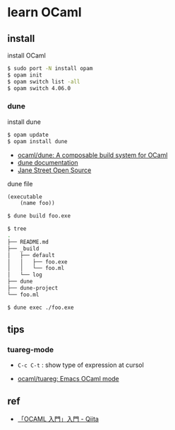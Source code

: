 # learn OCaml

## install

install OCaml

```sh
$ sudo port -N install opam
$ opam init
$ opam switch list -all
$ opam switch 4.06.0
```

### dune

install dune

```sh
$ opam update
$ opam install dune
```

- [ocaml/dune: A composable build system for OCaml](https://github.com/ocaml/dune)
- [dune documentation](https://jbuilder.readthedocs.io/en/latest/index.html#)
- [Jane Street Open Source](https://opensource.janestreet.com/)


dune file
```lisp
(executable
    (name foo))
```

```sh
$ dune build foo.exe
```

```sh
$ tree
.
├── README.md
├── _build
│   ├── default
│   │   ├── foo.exe
│   │   └── foo.ml
│   └── log
├── dune
├── dune-project
└── foo.ml
```

```sh
$ dune exec ./foo.exe
```

## tips

### tuareg-mode

- `C-c C-t` : show type of expression at cursol

- [ocaml/tuareg: Emacs OCaml mode](https://github.com/ocaml/tuareg)

## ref

- [「OCAML 入門」入門 - Qiita](https://qiita.com/kaizen_nagoya/items/456bedf9f68b512663da)
